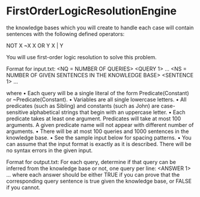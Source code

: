 # FirstOrderLogicResolutionEngine
the knowledge bases which you will create to handle each case will contain sentences with the following defined operators:

NOT X ~X
X OR Y X | Y

You will use first-order logic resolution to solve this problem.

Format for input.txt:
 <NQ = NUMBER OF QUERIES>
<QUERY 1>
...
<QUERY NQ>
<NS = NUMBER OF GIVEN SENTENCES IN THE KNOWLEDGE BASE>
<SENTENCE 1>
...
<SENTENCE NS>
 
 
where
• Each query will be a single literal of the form Predicate(Constant) or ~Predicate(Constant).
• Variables are all single lowercase letters.
• All predicates (such as Sibling) and constants (such as John) are case-sensitive alphabetical strings that
begin with an uppercase letter.
• Each predicate takes at least one argument. Predicates will take at most 100 arguments. A given
predicate name will not appear with different number of arguments.
• There will be at most 100 queries and 1000 sentences in the knowledge base.
• See the sample input below for spacing patterns.
• You can assume that the input format is exactly as it is described. There will be no syntax errors in the
given input.


Format for output.txt:
For each query, determine if that query can be inferred from the knowledge base or not, one query per line:
<ANSWER 1>
...
<ANSWER NQ>
where
each answer should be either TRUE if you can prove that the corresponding query sentence is true given the knowledge base, or FALSE if you cannot.
